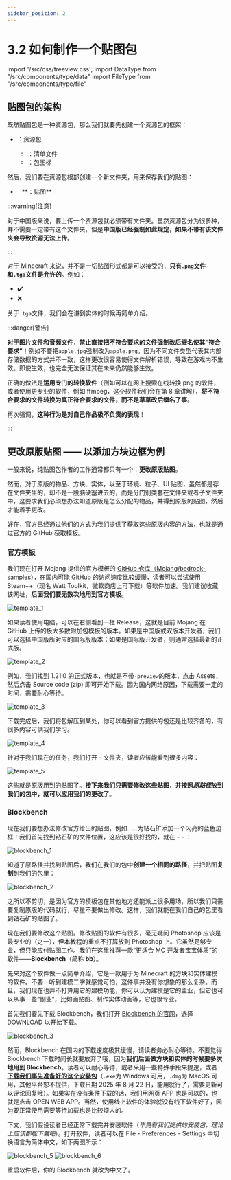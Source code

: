 ```yaml
---
sidebar_position: 2
---
```


# 3.2 如何制作一个贴图包

import '/src/css/treeview.css';
import DataType from "/src/components/type/data"
import FileType from "/src/components/type/file"

## 贴图包的架构

既然贴图包是一种资源包，那么我们就要先创建一个资源包的框架：

<treeview>

- <FileType type="folder" name="RP_test" />：资源包
  - <FileType type="file" name="manifest.json" />：清单文件
  - <FileType type="image" name="pack_icon.png" />：包图标

</treeview>

然后，我们要在资源包根部创建一个新文件夹<FileType type="folder" name="textures" />，用来保存我们的贴图：

<treeview>

- <FileType type="folder" name="RP_test" />
  - **<FileType type="folder" name="textures" />：贴图**
  - <FileType type="file" name="manifest.json" />
  - <FileType type="image" name="pack_icon.png" />

</treeview>

:::warning[注意]

对于中国版来说，要上传一个资源包就必须带有<FileType type="folder" name="textures" />文件夹。虽然资源包分为很多种，并不需要一定带有这个文件夹，但是**中国版已经强制如此规定，如果不带有该文件夹会导致资源无法上传**。

:::

对于 Minecraft 来说，并不是一切贴图形式都是可以接受的，**只有`.png`文件和`.tga`文件是允许的**。例如：

- ✔️ <FileType type="image" name="apple.png" />
- ❌ <FileType type="image" name="apple.jpg" />

关于`.tga`文件，我们会在讲到实体的时候再简单介绍。

:::danger[警告]

**对于图片文件和音频文件，禁止直接把不符合要求的文件强制改后缀名使其“符合要求”**！例如不要把`apple.jpg`强制改为`apple.png`。因为不同文件类型代表其内部存储数据的方式并不一致，这样更改很容易使得文件解析错误，导致在游戏内不生效。即使生效，也完全无法保证其在未来仍然能够生效。

正确的做法是**运用专门的转换软件**（例如可以在网上搜索在线转换 png 的软件，或者使用更专业的软件，例如 ffmpeg，这个软件我们会在第 8 章讲解），**将不符合要求的文件转换为真正符合要求的文件，而不是草草改后缀名了事**。

再次强调，**这种行为是对自己作品极不负责的表现**！

:::

## 更改原版贴图 —— 以添加方块边框为例

一般来说，纯贴图包作者的工作通常都只有一个：**更改原版贴图**。

然而，对于原版的物品、方块、实体，以至于环境、粒子、UI 贴图，虽然都是存在<FileType type="folder" name="textures" />文件夹里的，却不是一股脑硬塞进去的，而是分门别类套在文件夹或者子文件夹中，这要求我们必须想办法知道原版是怎么分配的物品，并得到原版的贴图，然后才能着手更改。

好在，官方已经通过他们的方式为我们提供了获取这些原版内容的方法，也就是通过官方的 GitHub 获取模板。

### 官方模板

我们现在打开 Mojang 提供的官方模板的 [GitHub 仓库（Mojang/bedrock-samples）](https://github.com/Mojang/bedrock-samples)，在国内可能 GitHub 的访问速度比较缓慢，读者可以尝试使用 Steam++（现名 Watt Toolkit，微软商店上可下载）等软件加速。我们建议收藏该网址，**后面我们要无数次地用到官方模板**。

![template_1](./img/c2_make_texture_pack/template_1.png)

如果读者使用电脑，可以在右侧看到一栏 Release，这就是目前 Mojang 在 GitHub 上传的极大多数附加包模板的版本。如果是中国版或双版本开发者，我们可以选择中国版所对应的国际版版本；如果是国际版开发者，则通常选择最新的正式版。

![template_2](./img/c2_make_texture_pack/template_2.png)

例如，我们找到 1.21.0 的正式版本，也就是不带`-preview`的版本，点击 Assets，然后点击 Source code (zip) 即可开始下载。因为国内网络原因，下载需要一定的时间，需要耐心等待。

![template_3](./img/c2_make_texture_pack/template_3.png)

下载完成后，我们将包解压到某处，你可以看到官方提供的包还是比较齐备的，有很多内容可供我们学习。

![template_4](./img/c2_make_texture_pack/template_4.png)

针对于我们现在的任务，我们打开<FileType type="folder" name="resource_pack" /> - <FileType type="folder" name="textures" />文件夹，读者应该能看到很多内容：

![template_5](./img/c2_make_texture_pack/template_5.png)

这些就是原版用到的贴图了。**接下来我们只需要修改这些贴图，并按照*原路径*放到我们的包中，就可以应用我们的更改了**。

### Blockbench

现在我们要想办法修改官方给出的贴图，例如……为钻石矿添加一个闪亮的蓝色边框！我们首先找到钻石矿的文件位置，这应该是很好找的，就在<FileType type="folder" name="textures" /> - <FileType type="folder" name="blocks" /> - <FileType type="image" name="diamond_ore.png" />：

![blockbench_1](./img/c2_make_texture_pack/blockbench_1.png)

知道了原路径并找到贴图后，我们在我们的包中**创建一个相同的路径**，并把贴图**复制**到我们的包里：

![blockbench_2](./img/c2_make_texture_pack/blockbench_2.png)

之所以不剪切，是因为官方的模板包在其他地方还能派上很多用场，所以我们只需要复制原版的代码就行，尽量不要做出修改。这样，我们就能在我们自己的包里看到钻石矿的贴图了。

现在我们要修改这个贴图。修改贴图的软件有很多，毫无疑问 Photoshop 应该是最专业的（之一），但本教程的重点不打算放到 Photoshop 上。它虽然足够专业，但只能应付贴图工作。我们在这里推荐一款“更适合 MC 开发者宝宝体质”的软件——**Blockbench**（简称 **bb**）。

先来对这个软件做一点简单介绍，它是一款用于为 Minecraft 的方块和实体建模的软件。不要一听到建模二字就感觉可怕，这件事并没有你想象的那么复杂。而且，我们现在也并不打算用它的建模功能，你可以认为建模是它的主业，但它也可以从事一些“副业”，比如画贴图、制作实体动画等，它也很专业。

首先我们要先下载 Blockbench，我们打开 [Blockbench 的官网](https://www.blockbench.net/)，选择 DOWNLOAD 以开始下载。

![blockbench_3](./img/c2_make_texture_pack/blockbench_3.png)

然而，Blockbench 在国内的下载速度极其缓慢，请读者务必耐心等待。不要觉得 Blockbench 下载时间长就要放弃了哦，因为**我们后面做方块和实体的时候要多次地用到 Blockbench**。读者可以耐心等待，或者采用一些特殊手段来提速，或者[**下载我们事先准备好的这个安装包**](https://app.nekodrive.net/s/RZ2te)（`.exe`为 Windows 可用，`.dmg`为 MacOS 可用，其他平台恕不提供，下载日期 2025 年 8 月 22 日，能用就行了，需要更新可以评论回复哦）。如果实在没有条件下载的话，我们用网页 APP 也是可以的，也就是点击 OPEN WEB APP。当然，使用线上软件的体验就没有线下软件好了，因为要正常使用需要等待加载也是比较烦人的。

下文，我们假设读者已经正常下载完并安装软件（*毕竟有我们提供的安装包，理论上应该都能下载吧*）。打开软件，读者可以在 File - Preferences - Settings 中切换语言为简体中文，如下两图所示：

![blockbench_5](./img/c2_make_texture_pack/blockbench_5.png)
![blockbench_6](./img/c2_make_texture_pack/blockbench_6.png)

重启软件后，你的 Blockbench 就改为中文了。
